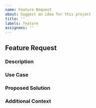 ```yaml
---
name: Feature Request
about: Suggest an idea for this project
title: ''
labels: feature
assignees: ''
---
```


## Feature Request

### Description

<!-- Briefly describe the new feature you'd like to see added. -->

### Use Case

<!-- Describe a practical scenario where this feature would be useful. -->

### Proposed Solution

<!-- Provide a concise overview of how you envision this feature being implemented. -->

### Additional Context

<!-- Add any extra context or references that help explain the importance of this feature. -->
